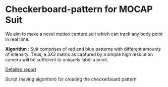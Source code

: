
# Checkerboard-pattern for MOCAP Suit

We aim to make a novel motion capture suit which can track any body point in real time. 

**Algorithm** : Suit comprises of red and blue patterns with different amounts of intensity. Thus, a 3X3 matrix as captured by a simple high resolution camera will be sufficient to uniquely label a point.

[Detailed report](https://github.com/sm354/Kinect-Yoga-Repo)

Script (having algorithm) for creating the checkerboard pattern